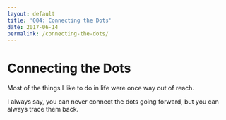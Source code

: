 ```yaml
---
layout: default
title: '004: Connecting the Dots'
date: 2017-06-14
permalink: /connecting-the-dots/
---
```


<div class="container writing">
	<div class="left">
		<h1>Connecting the Dots</h1>
		<p>Most of the things I like to do in life were once way out of reach.&lrm;</p>
	</div>
	<div class="right">
		<p>I always say, you can never connect the dots going forward, but you can always trace them back.</p>
	</div>
</div>
